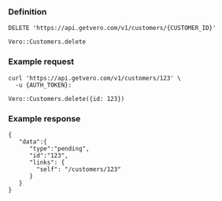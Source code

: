 ### Definition

<pre class="bash"><code>DELETE 'https://api.getvero.com/v1/customers/{CUSTOMER_ID}'</code></pre>

<pre class="ruby"><code>Vero::Customers.delete</code></pre>

### Example request

<pre class="bash"><code>curl 'https://api.getvero.com/v1/customers/123' \
  -u {AUTH_TOKEN}:</code></pre>

<pre class="ruby"><code>Vero::Customers.delete({id: 123})</code></pre>

### Example response

<pre class="all"><code class="json">{
   "data":{
      "type":"pending",
      "id":"123",
      "links": {
        "self": "/customers/123"
      }
   }
}</code></pre>